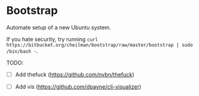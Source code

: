 # Bootstrap

Automate setup of a new Ubuntu system.

If you hate security, try running `curl https://bitbucket.org/cheilman/bootstrap/raw/master/bootstrap | sudo /bin/bash -`.


TODO:
- [ ] Add thefuck (https://github.com/nvbn/thefuck)
- [ ] Add vis (https://github.com/dpayne/cli-visualizer)

